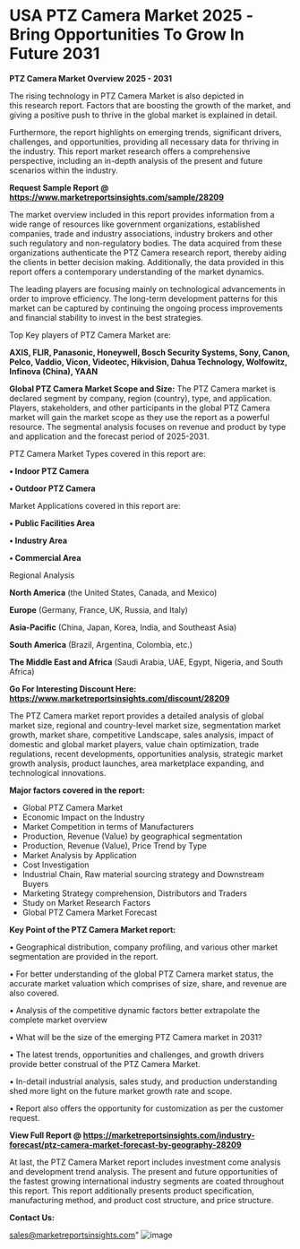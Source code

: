 # USA PTZ Camera Market 2025 -Bring Opportunities To Grow In Future 2031

<Strong> PTZ Camera Market Overview 2025 - 2031</strong>

The rising technology in PTZ Camera Market is also depicted in this research report. Factors that are boosting the growth of the market, and giving a positive push to thrive in the global market is explained in detail.

Furthermore, the report highlights on emerging trends, significant drivers, challenges, and opportunities, providing all necessary data for thriving in the industry. This report market research offers a comprehensive perspective, including an in-depth analysis of the present and future scenarios within the industry.

<strong>Request Sample Report @ <a href=https://www.marketreportsinsights.com/sample/28209>https://www.marketreportsinsights.com/sample/28209</a></strong>

The market overview included in this report provides information from a wide range of resources like government organizations, established companies, trade and industry associations, industry brokers and other such regulatory and non-regulatory bodies. The data acquired from these organizations authenticate the PTZ Camera research report, thereby aiding the clients in better decision making. Additionally, the data provided in this report offers a contemporary understanding of the market dynamics.

The leading players are focusing mainly on technological advancements in order to improve efficiency. The long-term development patterns for this market can be captured by continuing the ongoing process improvements and financial stability to invest in the best strategies.

Top Key players of PTZ Camera Market are:

<strong>AXIS, FLIR, Panasonic, Honeywell, Bosch Security Systems, Sony, Canon, Pelco, Vaddio, Vicon, Videotec, Hikvision, Dahua Technology, Wolfowitz, Infinova (China), YAAN</strong>

<strong><b>Global PTZ Camera Market Scope and Size:</b></strong>
The PTZ Camera market is declared segment by company, region (country), type, and application. Players, stakeholders, and other participants in the global PTZ Camera market will gain the market scope as they use the report as a powerful resource. The segmental analysis focuses on revenue and product by type and application and the forecast period of 2025-2031.

PTZ Camera Market Types covered in this report are:

<strong>• Indoor PTZ Camera

• Outdoor PTZ Camera</strong>

Market Applications covered in this report are:

<strong>• Public Facilities Area

• Industry Area

• Commercial Area</strong> 

Regional Analysis

<strong>North America</strong> (the United States, Canada, and Mexico)

<strong>Europe</strong> (Germany, France, UK, Russia, and Italy)

<strong>Asia-Pacific</strong> (China, Japan, Korea, India, and Southeast Asia)

<strong>South America</strong> (Brazil, Argentina, Colombia, etc.)

<strong>The Middle East and Africa</strong> (Saudi Arabia, UAE, Egypt, Nigeria, and South Africa)

<strong>Go For Interesting Discount Here: <a href=https://www.marketreportsinsights.com/discount/28209>https://www.marketreportsinsights.com/discount/28209</a></strong>

The PTZ Camera market report provides a detailed analysis of global market size, regional and country-level market size, segmentation market growth, market share, competitive Landscape, sales analysis, impact of domestic and global market players, value chain optimization, trade regulations, recent developments, opportunities analysis, strategic market growth analysis, product launches, area marketplace expanding, and technological innovations.

<strong><b>Major factors covered in the report:</b></strong>
<ul>
  <li>Global PTZ Camera Market </li>
  <li>Economic Impact on the Industry</li>
  <li>Market Competition in terms of Manufacturers</li>
  <li>Production, Revenue (Value) by geographical segmentation</li>
  <li>Production, Revenue (Value), Price Trend by Type</li>
  <li>Market Analysis by Application</li>
  <li>Cost Investigation</li>
  <li>Industrial Chain, Raw material sourcing strategy and Downstream Buyers</li>
  <li>Marketing Strategy comprehension, Distributors and Traders</li>
  <li>Study on Market Research Factors</li>
  <li>Global PTZ Camera Market Forecast</li>
</ul>

<strong><b>Key Point of the PTZ Camera Market report:</b></strong>

• Geographical distribution, company profiling, and various other market segmentation are provided in the report.

• For better understanding of the global PTZ Camera market status, the accurate market valuation which comprises of size, share, and revenue are also covered.

• Analysis of the competitive dynamic factors better extrapolate the complete market overview

• What will be the size of the emerging PTZ Camera market in 2031?

• The latest trends, opportunities and challenges, and growth drivers provide better construal of the PTZ Camera Market.

• In-detail industrial analysis, sales study, and production understanding shed more light on the future market growth rate and scope.

• Report also offers the opportunity for customization as per the customer request.

<strong><b>View Full Report @ <a href=https://marketreportsinsights.com/industry-forecast/ptz-camera-market-forecast-by-geography-28209>https://marketreportsinsights.com/industry-forecast/ptz-camera-market-forecast-by-geography-28209</a></b></strong>


At last, the PTZ Camera Market report includes investment come analysis and development trend analysis. The present and future opportunities of the fastest growing international industry segments are coated throughout this report. This report additionally presents product specification, manufacturing method, and product cost structure, and price structure.

<strong>Contact Us:</strong>

sales@marketreportsinsights.com"
![image](https://github.com/user-attachments/assets/1351a2c0-6072-4179-9056-9254e6bfaf3a)
